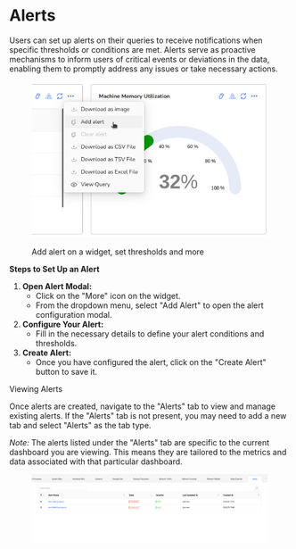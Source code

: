 # Alerts

Users can set up alerts on their queries to receive notifications when specific thresholds or conditions are met. Alerts serve as proactive mechanisms to inform users of critical events or deviations in the data, enabling them to promptly address any issues or take necessary actions.

<figure><img src="../../.gitbook/assets/image (185).png" alt=""><figcaption><p>Add alert on a widget, set thresholds and more</p></figcaption></figure>

**Steps to Set Up an Alert**

1. **Open Alert Modal:**
   * Click on the "More" icon on the widget.
   * From the dropdown menu, select "Add Alert" to open the alert configuration modal.
2. **Configure Your Alert:**
   * Fill in the necessary details to define your alert conditions and thresholds.
3. **Create Alert:**
   * Once you have configured the alert, click on the "Create Alert" button to save it.

Viewing Alerts

Once alerts are created, navigate to the "Alerts" tab to view and manage existing alerts. If the "Alerts" tab is not present, you may need to add a new tab and select "Alerts" as the tab type.

_Note:_ The alerts listed under the "Alerts" tab are specific to the current dashboard you are viewing. This means they are tailored to the metrics and data associated with that particular dashboard.





<figure><img src="../../.gitbook/assets/image (255).png" alt=""><figcaption></figcaption></figure>

